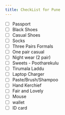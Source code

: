 ```yaml
---
title: CheckList for Pune
---
```




- [ ] Passport
- [ ] Black Shoes 
- [ ] Casual Shoes
- [ ] Socks
- [ ] Three Pairs Formals
- [ ] One pair casual 
- [ ] Night wear (2 pair)
- [ ] Sweets  - Pootharekulu 
- [ ] Tirumala Laddu 
- [ ] Laptop Charger
- [ ] Paste/Brush/Shampoo 
- [ ] Hand Kerchief 
- [ ] Fair and Lovely 
- [ ] Mouse
- [ ] wallet
- [ ] ID card
